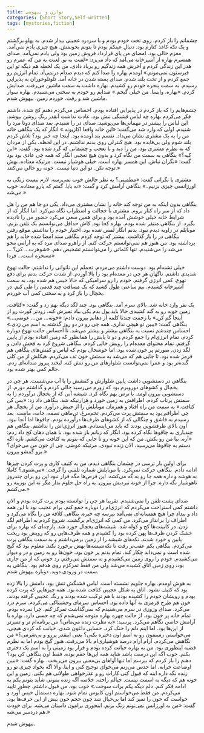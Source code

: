 ```yaml
---
title: توازن و بیهوشی
categories: [Short Story,Self-written]
tags: [mystories,fiction]
---
```


<style type="text/css"> 
@font-face { font-family: 'Roya'; src: url('../../roya.ttf'); } 
.px-1 {
    font-family: Roya; direction: rtl;
}

.px-1 p {
    font-size:1.5em;
}
</style> 

چشمانم را باز کردم. روی تخت خودم بودم و با سردرد عجیبی بیدار شدم. به پهلو برگشتم و یک تکه کاغذ کنارم بود. دنبال عینکم بودم تا بتونم بخونمش. هیچ چیزی یادم نمی‌آمد. مغزم خالی بود. امضای من پای قرارداد فروش زمین بود ولی یادم نمی‌آمد. صدای همسرم بهاره از آشپزخانه می‌آمد که داد می‌زد: «لعنت به تو. لعنت به من که عمرم رو هدر این زندگی کردم و آخرش همه زندگیم رو برباد دادی. من یک لحظه هم دیگه تو این قبرستون نمی‌مونم.» اومدم بهاره را صدا کنم که دیدم صدام درنمی‌آد. تمام انرژیم رو جمع کردم و از تخت بلند شدم. صدای بسته شدن در خانه آمد. تلوتلوخوران به پذیرایی رسیدم. به سمت پنجره خودم رو کشیدم. بهاره داشت به سمت ماشین می‌رفت. صدایش کردم. «بهاره. وایسا. من خیلی گیجم.» صدایم رو خودم به سختی می‌شنیدم. بهاره سوار ماشین شد و رفت. خوردم زمین. بیهوش شدم.

چشم‌هایم را که باز کردم در پذیرایی افتاده بودم. احساس می‌کردم دهنم کج شده. داشتم فکر می‌کردم بهاره چه لباس قشنگی تنش بود. عادت نداشت آنقدر رنگ روشن بپوشد. این لباس را بیشتر در مهمانی‌ها می‌پوشید. صدای در را شنیدم. بعد صدای دوتا مرد را شنیدم. اولی که وارد شد می‌گفت: «این خانه واقعا اکازیونه.» انگار که یک بنگاهی خانه من را به یک مشتری نشان می‌داد. نفسم بند اومده بود. اینجا چه خبر بود؟  تلاش کردم بلند شوم ولی بی‌فایده بود. هیچ کنترلی روی بدنم نداشتم. در این لحظه، یکی از مردان که به نظرم مشتری بود، من را دید و با تعجب و چشمانی که گرد شده بود، گفت: «این کیه؟» بنگاهی به سمت من نگاه کرد و بدون هیچ تعجبی انگار که همه چی عادی بود بود گفت: «‌نگران نباش. این همسر بهاره است. خیلی هوشیار نیست. مرتیکه معتاده. بهش توجه نکن. تو این دنیا نیست. خونه رو خالی می‌کنند.»

مشتری با نگرانی گفت: «مطمینی؟ به نظر حالش خوب نمی‌رسه. لازم نیست زنگی به اورژانسی چیزی بزنیم..» بنگاهی آرامش کرد و گفت:‌ «نه بابا. گفتم که یارو معتاده. خوب می‌شه.»

بنگاهی بدون اینکه به من توجه کند خانه را نشان مشتری می‌داد. یکی دو جا هم من را هل داد که از سر راه کنار بروم. مشتری با خجالت و اضطراب نگاه می‌کرد. اما انگار که از شرایط خانه خیلی خوشش آمده بود و برای همین سعی می‌کرد حضور من را نادیده بگیرد. از بنگاهی متنفر شده بودم. بهاره کجا بود. کاش حداقل می‌توانستم یک تلفن بزنم. موبایلم در زاویه دیدم نبود. بدنم انگار لمس شده بود. اختیار خودم را نداشتم. موقع رفتن بنگاهی در را باز گذاشت. بیشتر که توجه کردم بنگاهی سند امضا شده خانه را هم برداشته بود. من هنوز هم نمی‌توانستم حرکت کنم. از راهرو صدای مرد که به آرامی محو می‌شد را می‌شنیدم. تنها کلماتی را می‌توانستم تشخیص دهم. «شوهرت… کی؟ … مسخره است… فردا»

خیلی تشنه‌ام بود. دوست داشتم می‌مردم. تحملم این ناتوانی را نداشتم. حالت تهوع شدیدی داشتم. ناگهان هر چی در معده‌ام بود را بالا آوردم. از شدت حرکت بدنم برای دفع تهوع، کمی انرژی گرفتم. خودم را رو سرامیکی که حالا خیس هم شده بود، به سمت آشپزخانه کشیدم. نیم ساعتی طول کشید که یک مسافت چند قدمی را طی کنم. در یخچال را باز کرد و به سختی کمی آب خوردم. 

یک نفر وارد خانه شد. بالای سرم آمد. بنگاهی بود. چند لگد دیگه بهم زد و گفت:‌ «کثافت. زمین خونه رو به گند کشیدی حالا باید پول بدم یکی بیاد تمیزش کنه. زودتر گورت رو از اینجا گم کن.» با زحمت چندتا کلمه از دهانم بیرون دادم: «خونه… من… عوضی…» بنگاهی گفت:‌ «ببین تو هیچی نداری. همه چی رو در دو روز گذشته به اسم من زدی.» احساس چندشم نسبت به بنگاهی بیشتر و بیشتر می‌شد. تا احساس حالت تهوع دوباره کردم، تمام انرژی‌ام را جمع کردم و دو تا پایش را همانطور که زمین افتاده بودم از پایین گرفتم. تمام محتوای معده‌ام را رویش خالی کردم. بنگاهی شروع کرد به فحش دادن و لگد زدن. صورتم پر خون شده بود. اما خوشحال بودم که لباس و کفش‌های بنگاهی هم قرمز شده بود. تا جایی هم که می‌شد به سمتش خون تف می‌کردم. هیکلش از من کلی گنده‌تر بود و عمرا نمی‌توانست شلوارهای من رو تنش کنه. لبخند پیروز مندانه‌ای زدم. حالم کمی بهتر شده بود. 

بنگاهی در دستشویی داشت پایین شلوارش و کفشش را با آب می‌شست. هر چی در یخچال و کشو‌های دوروبرم بود که زورم می‌رسید خالی کردم و گذاشتم دورم. از دستشویی بیرون اومد. با ترس بهم نگاه کرد. شیشه آبی که از یخچال درآوردم را به سمتش پرتاب کردم. اطرافش به زمین خورد و هزارتیکه شد. بنگاهی داد زد: «بس کن کثافت.» به سمت من راه افتاد و همزمان موبایلش را از جیبش درآورد. من از یخچال هر چی اطرافم بود به سمتش پرت می‌کردم. تخم‌مرغ، تن‌ماهی نصفه، خامه، ماست. بعد رسیدم به قاشق و چنگالی که از کشوهای ظرف‌ها درآورده بودم. چاقوها اما آنجا نبود. اون بالای ظرفشویی بودند که باید می‌ایستادم. هنوز انرژی‌اش را نداشتم. بنگاهی هم چندباری به چاقوها نگاه کرده بود. 
انگار که زبانم باز شده بود. با همان دهان کج داد زدم: «آره. بیا من رو بکش. من که این خونه رو تا جایی که بتونم به کثافت می‌کشم. تازه اگه دستم به چاقوها می‌رسید، الان زنده نبودی. مرتیکه عوضی. چی از جون من می‌خوای؟ برو گمشو بیرون.»

برای اولین بار ترسی در چشمان بنگاهی دیدم. من به کثیف کاری و پرت کردن چیزها ادامه دادم. بنگاهی حرکت نمی‌کرد. با موبایلش شماره تلفنی را گرفت: «می‌شنوی؟ کاملا به هوشه و داره همه جا رو به گه می‌کشه. این قرص‌ها مگه قرار نبود این رو برای چندروز ‌ناهوشیار نگه داره. چرا از خونه نبردیش بیرون. یه راه حل جلوم بذار مگر نه این بوزینه رو می‌کشم.»

صدای پشت تلفن را نمی‌شنیدم. تقریبا هر چی را توانسته بودم پرت کرده بودم و الان داشتم کمی استراحت می‌کردم که انرژی‌ام را دوباره جمع کنم. برام عجیب بود با این همه داد و بیداد چرا هیچ همسایه‌ای نمی‌آمد بپرسه چه خبره. بنگاهی کلافه من را نگاه می‌کرد و اطراف را برانداز می‌کرد. من کمی که انرژی‌ام برگشت. شروع کردم به اطرافم لگد زدن. در کابینت‌ها کج و کوله شد. شیشه‌های یخچال خورد شد. پارچه‌ای که بهاره برای خشک کردن ظرف‌ها پهن کرده بود را کشیدم و همه ظرف‌هایی رو که رویش بود ریخت پایین و خورد شدند. تکه‌های شیشه را از زمین برمی‌داشتم و به سمت بنگاهی پرت می‌کردم. بنگاهی یکم عقب‌تر رفت تا تکه‌شیشه‌ها بهش برخورد نکند. معلوم بود که گیج شده است و نمی‌داند چکار کند. تمام بدنم پر خون بود. خون‌ها رو به زمین و در و دیوار می‌کشیدم. خودم را روی زمین می‌کشیدم و به سمتش می‌رفتم. رد خونی که از من جاری بود، روی زمین اتاق کشیده می‌شد ولی من فقط تمرکزم روی هدفم بود. بنگاهی به سمت در ورودی دوید. دوباره بیهوش شدم. 

به‌ هوش اومدم. بهاره جلویم نشسته است. لباس قشنگش تنش بود. دامنش را بالا زده بود که کثیف نشود. اتاق به شکل عجیبی کثافت شده بود. همه چیزهایی که پرت کرده بودم و رویشان خودم را کشیده بودند با هم ترکیب شده بودند و رنگ عجیبی گرفته بودند. خون هم طرح قرمزی به آنها داده بود. احساس سرمای وحشتناکی می‌کردم. سرم درد می‌کرد. صدای وزوزی در سرم می‌شنیدم که نمی‌گذاشت تمرکز کنم. چرا نمرده بودم. تمام خانه پر خون بود. از حالت چهره بهاره متوجه نمی‌شدم که چه حسی دارد. بهاره با آرامش خاصی نگاهم می‌کرد. پرسید:‌ «به نظرت زنده می‌مانی؟ من برنامه‌ام تر و تمیزتر از این‌ها بود. اما اینم دلم را خنک کرد. حسابی داغون شدی. خیانت که کردی هیچی، می‌خواستی زمینمون رو به اسم اون دختره بکنی؟ یعنی اینقدر پررو و بی‌شرمی؟» من نگاهش می‌کردم. آرام آرام درصد هوشیاری‌ام بالا می‌رفت. هنوز گیج بودم اما به نظرم قضیه اینطوری بود. من به بهاره خیانت کرده بودم و قرار بود زمینی را به اسم یک دختری بکنم. خوب اگه این درست باشد شاید همه این‌ها حقم بوده. فقط اون بنگاهی کی بود؟ دهنم را باز کردم که بپرسم اما تنها آواهای بی‌معنی بیرون می‌ریخت. بهاره گفت: «ببین اوضاعت خرابه. اما حدس می‌زنم می‌خوای توجیح کنی و اینا. والا اگه بخواد چیزی تو رو زنده نگه داره اینه که قبول کنی کارات رو و عذرخواهی طولانی هم بکنی. زمین و این خونه هم که دیگه به اسمت نیست. خیالم راحته. خلاصه اگه زنده بمونی شاید بتونم یکم به ادامه فکر کنم. دلم دیگه یکم برات سوخت.» خوب بود. من قبول داشتم. چطور تایید می‌کردم. من فقط می‌خواستم اون کابوس تمام شود. بهاره دستمال خیس آورد و خواست که خون را تمیز کند اما بی‌خیال شد چون حجم خون بیش از این حرف‌ها بود. گفت:‌ «من به اورژانس نمی‌تونم زنگ بزنم. اینجوری برامون داستان می‌شه. برای خودت هم دردسر می‌شه.» 

بیهوش شدم.



